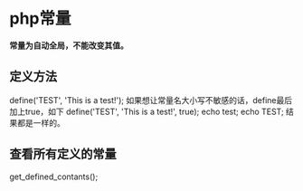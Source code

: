 # php常量

**常量为自动全局，不能改变其值。**

## 定义方法
  define('TEST', 'This is a test!');
  如果想让常量名大小写不敏感的话，define最后加上true，如下
  define('TEST', 'This is a test!', true);
  echo test;
  echo TEST;
  结果都是一样的。

## 查看所有定义的常量
  get_defined_contants();



